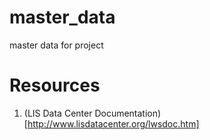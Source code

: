# master_data
master data for project

# Resources

1. (LIS Data Center Documentation)[http://www.lisdatacenter.org/lwsdoc.htm] 
